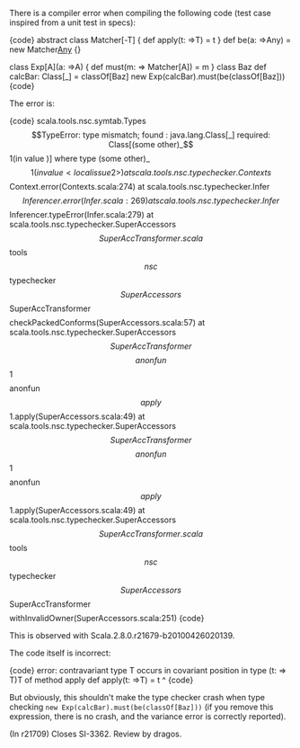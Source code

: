 There is a compiler error when compiling the following code (test case inspired from a unit test in specs):

{code}
  abstract class Matcher[-T] {
    def apply(t: =>T) = t
  }
  def be(a: =>Any) = new Matcher[Any]() {}
	
  class Exp[A](a: =>A) {
    def must(m: => Matcher[A]) = m
  }
  class Baz
  def calcBar: Class[_] = classOf[Baz]
  new Exp(calcBar).must(be(classOf[Baz]))
{code}

The error is:

{code}
scala.tools.nsc.symtab.Types$$TypeError: type mismatch;
 found   : java.lang.Class[_]
 required: Class[(some other)_$$1(in value <local issue2>)] where type (some other)_$$1(in value <local issue2>)
        at scala.tools.nsc.typechecker.Contexts$$Context.error(Contexts.scala:274)
        at scala.tools.nsc.typechecker.Infer$$Inferencer.error(Infer.scala:269)
        at scala.tools.nsc.typechecker.Infer$$Inferencer.typeError(Infer.scala:279)
        at scala.tools.nsc.typechecker.SuperAccessors$$SuperAccTransformer.scala$$tools$$nsc$$typechecker$$SuperAccessors$$SuperAccTransformer$$$$checkPackedConforms(SuperAccessors.scala:57)
        at scala.tools.nsc.typechecker.SuperAccessors$$SuperAccTransformer$$$$anonfun$$1$$$$anonfun$$apply$$1.apply(SuperAccessors.scala:49)
        at scala.tools.nsc.typechecker.SuperAccessors$$SuperAccTransformer$$$$anonfun$$1$$$$anonfun$$apply$$1.apply(SuperAccessors.scala:49)
        at scala.tools.nsc.typechecker.SuperAccessors$$SuperAccTransformer.scala$$tools$$nsc$$typechecker$$SuperAccessors$$SuperAccTransformer$$$$withInvalidOwner(SuperAccessors.scala:251)
{code}

This is observed with Scala.2.8.0.r21679-b20100426020139.


The code itself is incorrect:

{code}
error: contravariant type T occurs in covariant position in type (t: => T)T of method apply
    def apply(t: =>T) = t
        ^
{code}

But obviously, this shouldn't make the type checker crash when type checking `new Exp(calcBar).must(be(classOf[Baz]))` (if you remove this expression, there is no crash, and the variance error is correctly reported).

(In r21709) Closes SI-3362. Review by dragos.

